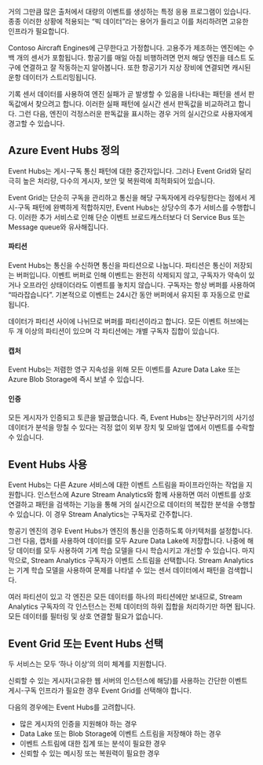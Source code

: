 거의 그만큼 많은 출처에서 대량의 이벤트를 생성하는 특정 응용 프로그램이 있습니다. 종종 이러한 상황에 적용되는 “빅 데이터”라는 용어가 들리고 이를 처리하려면 고유한 인프라가 필요합니다.

Contoso Aircraft Engines에 근무한다고 가정합니다. 고용주가 제조하는 엔진에는 수백 개의 센서가 포함됩니다. 항공기를 매일 아침 비행하려면 먼저 해당 엔진을 테스트 도구에 연결하고 잘 작동하는지 알아봅니다. 또한 항공기가 지상 장비에 연결되면 캐시된 운항 데이터가 스트리밍됩니다.

기록 센서 데이터를 사용하여 엔진 실패가 곧 발생할 수 있음을 나타내는 패턴을 센서 판독값에서 찾으려고 합니다. 이러한 실패 패턴에 실시간 센서 판독값을 비교하려고 합니다. 그런 다음, 엔진이 걱정스러운 판독값을 표시하는 경우 거의 실시간으로 사용자에게 경고할 수 있습니다.

## <a name="what-is-azure-event-hubs"></a>Azure Event Hubs 정의

Event Hubs는 게시-구독 통신 패턴에 대한 중간자입니다. 그러나 Event Grid와 달리 극히 높은 처리량, 다수의 게시자, 보안 및 복원력에 최적화되어 있습니다.

Event Grid는 단순히 구독을 관리하고 통신을 해당 구독자에게 라우팅한다는 점에서 게시-구독 패턴에 완벽하게 적합하지만, Event Hubs는 상당수의 추가 서비스를 수행합니다. 이러한 추가 서비스로 인해 단순 이벤트 브로드캐스터보다 더 Service Bus 또는 Message queue와 유사해집니다.

#### <a name="partitions"></a>파티션 ####
Event Hubs는 통신을 수신하면 통신을 파티션으로 나눕니다. 파티션은 통신이 저장되는 버퍼입니다. 이벤트 버퍼로 인해 이벤트는 완전히 삭제되지 않고, 구독자가 약속이 있거나 오프라인 상태이더라도 이벤트를 놓치지 않습니다. 구독자는 항상 버퍼를 사용하여 “따라잡습니다”. 기본적으로 이벤트는 24시간 동안 버퍼에서 유지된 후 자동으로 만료됩니다.

데이터가 파티션 사이에 나뉘므로 버퍼를 파티션이라고 합니다. 모든 이벤트 허브에는 두 개 이상의 파티션이 있으며 각 파티션에는 개별 구독자 집합이 있습니다.

#### <a name="capture"></a>캡처 ####
Event Hubs는 저렴한 영구 지속성을 위해 모든 이벤트를 Azure Data Lake 또는 Azure Blob Storage에 즉시 보낼 수 있습니다.

#### <a name="authentication"></a>인증 ####
모든 게시자가 인증되고 토큰을 발급했습니다. 즉, Event Hubs는 장난꾸러기의 사기성 데이터가 분석을 망칠 수 있다는 걱정 없이 외부 장치 및 모바일 앱에서 이벤트를 수락할 수 있습니다. 

## <a name="using-event-hubs"></a>Event Hubs 사용

Event Hubs는 다른 Azure 서비스에 대한 이벤트 스트림을 파이프라인하는 작업을 지원합니다. 인스턴스에 Azure Stream Analytics와 함께 사용하면 여러 이벤트를 상호 연결하고 패턴을 검색하는 기능을 통해 거의 실시간으로 데이터의 복잡한 분석을 수행할 수 있습니다. 이 경우 Stream Analytics는 구독자로 간주합니다.

항공기 엔진의 경우 Event Hubs가 엔진의 통신을 인증하도록 아키텍처를 설정합니다. 그런 다음, 캡처를 사용하여 데이터를 모두 Azure Data Lake에 저장합니다. 나중에 해당 데이터를 모두 사용하여 기계 학습 모델을 다시 학습시키고 개선할 수 있습니다. 마지막으로, Stream Analytics 구독자가 이벤트 스트림을 선택합니다. Stream Analytics는 기계 학습 모델을 사용하여 문제를 나타낼 수 있는 센서 데이터에서 패턴을 검색합니다.

여러 파티션이 있고 각 엔진은 모든 데이터를 하나의 파티션에만 보내므로, Stream Analytics 구독자의 각 인스턴스는 전체 데이터의 하위 집합을 처리하기만 하면 됩니다. 모든 데이터를 필터링 및 상호 연결할 필요가 없습니다.

## <a name="choose-event-grid-or-event-hubs"></a>Event Grid 또는 Event Hubs 선택

두 서비스는 모두 ‘하나 이상’의 의미 체계를 지원합니다.

신뢰할 수 있는 게시자(고유한 웹 서버의 인스턴스에 해당)를 사용하는 간단한 이벤트 게시-구독 인프라가 필요한 경우 Event Grid를 선택해야 합니다.

다음의 경우에는 Event Hubs를 고려합니다.
* 많은 게시자의 인증을 지원해야 하는 경우
* Data Lake 또는 Blob Storage에 이벤트 스트림을 저장해야 하는 경우
* 이벤트 스트림에 대한 집계 또는 분석이 필요한 경우
* 신뢰할 수 있는 메시징 또는 복원력이 필요한 경우 